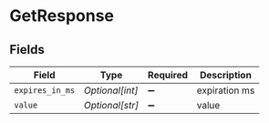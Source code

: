 # GetResponse


## Fields

| Field              | Type               | Required           | Description        |
| ------------------ | ------------------ | ------------------ | ------------------ |
| `expires_in_ms`    | *Optional[int]*    | :heavy_minus_sign: | expiration ms      |
| `value`            | *Optional[str]*    | :heavy_minus_sign: | value              |